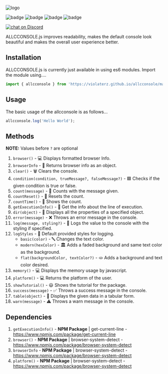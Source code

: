 ![logo](https://i.imgur.com/jkpX6Ta.png)

![badge](https://img.shields.io/github/package-json/v/violaterz/allcconsole) ![badge](https://img.shields.io/github/license/violaterz/allcconsole)  ![badge](https://img.shields.io/github/last-commit/violaterz/allcconsole) ![badge](https://img.shields.io/github/issues/violaterz/allcconsole)
<p>
   <a href="PWGjZp45rg">
   <img src="https://img.shields.io/discord/943805190543384586?logo=discord"
      alt="chat on Discord"></a>
<p>
ALLCCONSOLE.js improves readability, makes the default console look beautiful and makes the overall user experience better.

## Installation
ALLCCONSOLE.js is currently just available in using es6 modules. Import the module using....
```javascript
import { allcconsole } from 'https://violaterz.github.io/allcconsole/main.js'
```

## Usage
The basic usage of the allcconsole is as follows... 
```javascript
allcconsole.log('Hello World');
```
## Methods
**NOTE:** Values before `?` are optional
1. `browser()` - 💻 Displays formatted browser Info.
2. `browserInfo` - 📃 Returns browser info as an object.
3. `clear()` - 🗑️ Clears the console.
4. `condition(condition, trueMessage?, falseMessage?)` - 🟦 Checks if the given condition is true or false.
5. `count(message)` - 🔢 Counts with the message given.
6. `countReset()` - 🔢 Resets the count.
7. `countTime()` - 🔢 Shows the count.
8. `getExecutionInfo()` - 🔗 Get the info about the line of execution.
9. `dir(object)` - 📂 Displays all the properties of a specified object.
10. `error(message)` - ❌ Throws an error message in the console.
11. `log(message, styling?)` - 📃 Logs the value to the console with the styling if specified.
12. `logStyles` - 🤩 Default provided styles for logging. 
    * `basic(color)` - 🔤 Changes the text color.
    * `modern(hexColor)` - 🏛️ Adds a faded background and same text color as the background.
    * `flat(backgroundColor, textColor?)` - 🫓 Adds a background and text color desired. 
13. `memory()` - 💻 Displays the memory usage by javascript.
14. `platform()` - 💻 Returns the platform of the user.
15. `showTutorial()` - 😃 Shows the tutorial for the package.
16. `success(message)` - ✅ Throws a success message in the console.
17. `table(object)` - 📶 Displays the given data in a tabular form.
18. `warn(message)` - ⚠️ Throws a warn message in the console.

## Dependencies

1. `getExecutionInfo()` -  **NPM Package** | get-current-line - https://www.npmjs.com/package/get-current-line
2. `browser()` - **NPM Package** | browser-system-detect - https://www.npmjs.com/package/browser-system-detect
3. `browserInfo` - **NPM Package** | browser-system-detect - https://www.npmjs.com/package/browser-system-detect
4. `platform()` - **NPM Package** | browser-system-detect - https://www.npmjs.com/package/browser-system-detect
